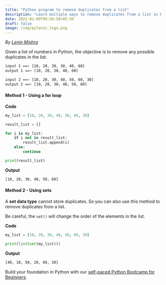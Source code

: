 ```yaml
---
title: "Python program to remove duplicates from a list"
description: "Learn multiple ways to remove duplicates from a list in Python"
date: 2021-02-09T09:58:58+05:30
draft: false
image: /img/pylenin_logo.png
---
```

<div class="sharethis-inline-follow-buttons"></div>

*By [Lenin Mishra](https://www.pylenin.com/authors/#lenin-mishra)*

Given a list of numbers in Python, 
the objective is to remove any possible duplicates in the list.

```bash
input 1 ==> [10, 20, 30, 30, 40, 60]
output 1 ==> [10, 20, 30, 40, 60]

input 2 ==> [10, 20, 30, 40, 50, 60, 30]
output 2 ==> [10, 20, 30, 40, 50, 60]
```

#### Method 1 - Using a for loop

**Code**

```python
my_list = [10, 20, 30, 40, 50, 60, 30]

result_list = []

for i in my_list:
    if i not in result_list:
        result_list.append(i)
    else:
        continue

print(result_list)
```

**Output**

```bash
[10, 20, 30, 40, 50, 60]
```

#### Method 2 - Using sets

A **set data type** cannot store duplicates. 
So you can also use this method to remove duplicates from a list.

Be careful, the `set()` will change the order of the elements in the list.

**Code**

```python
my_list = [10, 20, 30, 40, 50, 60, 30]

print(list(set(my_list)))
```

**Output**

```bash
[40, 10, 50, 20, 60, 30]
```

Build your foundation in Python with our [self-paced Python Bootcamp for Beginners](https://www.pylenin.com/python-bootcamp/).